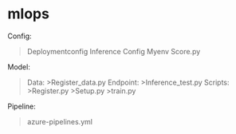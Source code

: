 # mlops

Config:
>Deploymentconfig
>Inference Config
>Myenv
>Score.py

Model:
>Data:
    >Register_data.py
>Endpoint:
    >Inference_test.py
>Scripts:
    >Register.py
    >Setup.py
    >train.py

Pipeline:
>azure-pipelines.yml